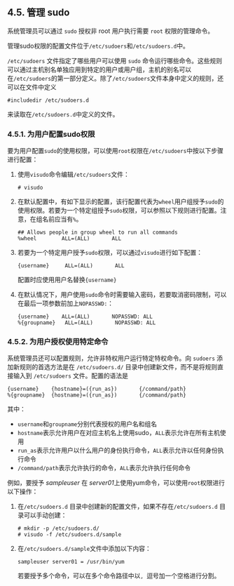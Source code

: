 ## 4.5. 管理 sudo

系统管理员可以通过 `sudo` 授权非 root 用户执行需要 `root` 权限的管理命令。

管理sudo权限的配置文件位于`/etc/sudoers`和`/etc/sudoers.d`中。

`/etc/sudoers` 文件指定了哪些用户可以使用 `sudo` 命令运行哪些命令。这些规则可以通过主机别名单独应用到特定的用户或用户组，主机的别名可以在`/etc/sudoers`的第一部分定义。除了`/etc/sudoers`文件本身中定义的规则，还可以在文件中定义

```
#includedir /etc/sudoers.d
```

来读取在`/etc/sudoers.d`中定义的文件。	

### 4.5.1. 为用户配置sudo权限

要为用户配置`sudo`的使用权限，可以使用`root`权限在`/etc/sudoers`中按以下步骤进行配置：  

1. 使用`visudo`命令编辑`/etc/sudoers`文件：  
   ```
   # visudo
   ```

2. 在默认配置中，有如下显示的配置，该行配置代表为`wheel`用户组授予`sudo`的使用权限。若要为一个特定组授予`sudo`权限，可以参照以下规则进行配置。注意，在组名前应当有`%`。
   ```
   ## Allows people in group wheel to run all commands
   %wheel        ALL=(ALL)       ALL
   ```

3. 若要为一个特定用户授予`sudo`权限，可以通过`visudo`进行如下配置：
   ```
   {username}	  ALL=(ALL)       ALL
   ```

   配置时应使用用户名替换`{username}`

4. 在默认情况下，用户使用`sudo`命令时需要输入密码，若要取消密码限制，可以在最后一项参数前加上`NOPASSWD:`：
   ```
   {username}    ALL=(ALL)       NOPASSWD: ALL
   %{groupname}   ALL=(ALL)       NOPASSWD: ALL
   ```

### 4.5.2. 为用户授权使用特定命令

系统管理员还可以配置规则，允许非特权用户运行特定特权命令。向 `sudoers` 添加新规则的首选方法是在 `/etc/sudoers.d/` 目录中创建新文件，而不是将规则直接输入到 `/etc/sudoers` 文件。配置的语法是  
```
{username}    {hostname}=({run_as})       {/command/path}
%{groupname}  {hostname}=({run_as})       {/command/path}
```

其中：  

- `username`和`groupname`分别代表授权的用户名和组名
- `hostname`表示允许用户在对应主机名上使用sudo，`ALL`表示允许在所有主机使用
- `run_as`表示允许用户以什么用户的身份执行命令，`ALL`表示允许以任何身份执行命令
- `/command/path`表示允许执行的命令，`ALL`表示允许执行任何命令

例如，要授予 *sampleuser* 在 *server01*上使用yum命令，可以使用`root`权限进行以下操作：  

1. 在`/etc/sudoers.d` 目录中创建新的配置文件，如果不存在`/etc/sudoers.d` 目录可以手动创建：  
   ```
   # mkdir -p /etc/sudoers.d/
   # visudo -f /etc/sudoers.d/sample
   ```

2. 在`/etc/sudoers.d/sample`文件中添加以下内容：  
   ```
   sampleuser server01 = /usr/bin/yum
   ```

   若要授予多个命令，可以在多个命令路径中以`, `逗号加一个空格进行分割。